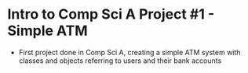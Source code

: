 # Intro to Comp Sci A Project #1 - Simple ATM
- First project done in Comp Sci A, creating a simple ATM system with classes and objects referring to users and their bank accounts 
